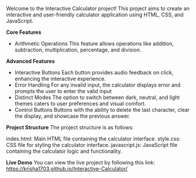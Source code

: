 Welcome to the Interactive Calculator project! This project aims to create an interactive and user-friendly calculator application using HTML, CSS, and JavaScript.

**Core Features**
- Arithmetic Operations
  This feature allows operations like addition, subtraction, multiplication, percentage, and division.
  
**Advanced Features**
- Interactive Buttons
  Each button provides audio feedback on click, enhancing the interactive experience.
- Error Handling
  For any invalid input, the calculator displays error and prompts the user to enter the valid input
- Distinct Modes
  The option to switch between dark, neutral, and light themes caters to user preferences and visual comfort.
- Control Buttons
  Buttons with the ability to delete the last character, clear the display, and showcase the previous answer.
  
**Project Structure**
The project structure is as follows:

index.html: Main HTML file containing the calculator interface.
style.css: CSS file for styling the calculator interface.
javascript.js: JavaScript file containing the calculator logic and functionality.

**Live Demo**
You can view the live project by following this link: https://krisha1703.github.io/Interactive-Calculator/ 
